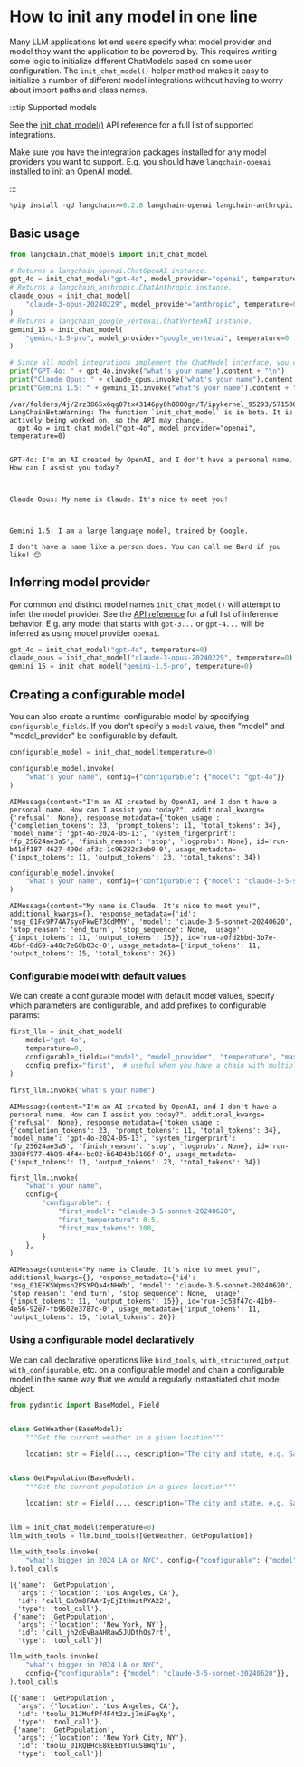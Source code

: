 # How to init any model in one line

Many LLM applications let end users specify what model provider and model they want the application to be powered by. This requires writing some logic to initialize different ChatModels based on some user configuration. The `init_chat_model()` helper method makes it easy to initialize a number of different model integrations without having to worry about import paths and class names.

:::tip Supported models

See the [init_chat_model()](https://python.langchain.com/api_reference/langchain/chat_models/langchain.chat_models.base.init_chat_model.html) API reference for a full list of supported integrations.

Make sure you have the integration packages installed for any model providers you want to support. E.g. you should have `langchain-openai` installed to init an OpenAI model.

:::


```python
%pip install -qU langchain>=0.2.8 langchain-openai langchain-anthropic langchain-google-vertexai
```

## Basic usage


```python
from langchain.chat_models import init_chat_model

# Returns a langchain_openai.ChatOpenAI instance.
gpt_4o = init_chat_model("gpt-4o", model_provider="openai", temperature=0)
# Returns a langchain_anthropic.ChatAnthropic instance.
claude_opus = init_chat_model(
    "claude-3-opus-20240229", model_provider="anthropic", temperature=0
)
# Returns a langchain_google_vertexai.ChatVertexAI instance.
gemini_15 = init_chat_model(
    "gemini-1.5-pro", model_provider="google_vertexai", temperature=0
)

# Since all model integrations implement the ChatModel interface, you can use them in the same way.
print("GPT-4o: " + gpt_4o.invoke("what's your name").content + "\n")
print("Claude Opus: " + claude_opus.invoke("what's your name").content + "\n")
print("Gemini 1.5: " + gemini_15.invoke("what's your name").content + "\n")
```

    /var/folders/4j/2rz3865x6qg07tx43146py8h0000gn/T/ipykernel_95293/571506279.py:4: LangChainBetaWarning: The function `init_chat_model` is in beta. It is actively being worked on, so the API may change.
      gpt_4o = init_chat_model("gpt-4o", model_provider="openai", temperature=0)
    

    GPT-4o: I'm an AI created by OpenAI, and I don't have a personal name. How can I assist you today?
    
    

    Claude Opus: My name is Claude. It's nice to meet you!
    
    

    Gemini 1.5: I am a large language model, trained by Google. 
    
    I don't have a name like a person does. You can call me Bard if you like! 😊 
    
    
    

## Inferring model provider

For common and distinct model names `init_chat_model()` will attempt to infer the model provider. See the [API reference](https://python.langchain.com/api_reference/langchain/chat_models/langchain.chat_models.base.init_chat_model.html) for a full list of inference behavior. E.g. any model that starts with `gpt-3...` or `gpt-4...` will be inferred as using model provider `openai`.


```python
gpt_4o = init_chat_model("gpt-4o", temperature=0)
claude_opus = init_chat_model("claude-3-opus-20240229", temperature=0)
gemini_15 = init_chat_model("gemini-1.5-pro", temperature=0)
```

## Creating a configurable model

You can also create a runtime-configurable model by specifying `configurable_fields`. If you don't specify a `model` value, then "model" and "model_provider" be configurable by default.


```python
configurable_model = init_chat_model(temperature=0)

configurable_model.invoke(
    "what's your name", config={"configurable": {"model": "gpt-4o"}}
)
```




    AIMessage(content="I'm an AI created by OpenAI, and I don't have a personal name. How can I assist you today?", additional_kwargs={'refusal': None}, response_metadata={'token_usage': {'completion_tokens': 23, 'prompt_tokens': 11, 'total_tokens': 34}, 'model_name': 'gpt-4o-2024-05-13', 'system_fingerprint': 'fp_25624ae3a5', 'finish_reason': 'stop', 'logprobs': None}, id='run-b41df187-4627-490d-af3c-1c96282d3eb0-0', usage_metadata={'input_tokens': 11, 'output_tokens': 23, 'total_tokens': 34})




```python
configurable_model.invoke(
    "what's your name", config={"configurable": {"model": "claude-3-5-sonnet-20240620"}}
)
```




    AIMessage(content="My name is Claude. It's nice to meet you!", additional_kwargs={}, response_metadata={'id': 'msg_01Fx9P74A7syoFkwE73CdMMY', 'model': 'claude-3-5-sonnet-20240620', 'stop_reason': 'end_turn', 'stop_sequence': None, 'usage': {'input_tokens': 11, 'output_tokens': 15}}, id='run-a0fd2bbd-3b7e-46bf-8d69-a48c7e60b03c-0', usage_metadata={'input_tokens': 11, 'output_tokens': 15, 'total_tokens': 26})



### Configurable model with default values

We can create a configurable model with default model values, specify which parameters are configurable, and add prefixes to configurable params:


```python
first_llm = init_chat_model(
    model="gpt-4o",
    temperature=0,
    configurable_fields=("model", "model_provider", "temperature", "max_tokens"),
    config_prefix="first",  # useful when you have a chain with multiple models
)

first_llm.invoke("what's your name")
```




    AIMessage(content="I'm an AI created by OpenAI, and I don't have a personal name. How can I assist you today?", additional_kwargs={'refusal': None}, response_metadata={'token_usage': {'completion_tokens': 23, 'prompt_tokens': 11, 'total_tokens': 34}, 'model_name': 'gpt-4o-2024-05-13', 'system_fingerprint': 'fp_25624ae3a5', 'finish_reason': 'stop', 'logprobs': None}, id='run-3380f977-4b89-4f44-bc02-b64043b3166f-0', usage_metadata={'input_tokens': 11, 'output_tokens': 23, 'total_tokens': 34})




```python
first_llm.invoke(
    "what's your name",
    config={
        "configurable": {
            "first_model": "claude-3-5-sonnet-20240620",
            "first_temperature": 0.5,
            "first_max_tokens": 100,
        }
    },
)
```




    AIMessage(content="My name is Claude. It's nice to meet you!", additional_kwargs={}, response_metadata={'id': 'msg_01EFKSWpmsn2PSYPQa4cNHWb', 'model': 'claude-3-5-sonnet-20240620', 'stop_reason': 'end_turn', 'stop_sequence': None, 'usage': {'input_tokens': 11, 'output_tokens': 15}}, id='run-3c58f47c-41b9-4e56-92e7-fb9602e3787c-0', usage_metadata={'input_tokens': 11, 'output_tokens': 15, 'total_tokens': 26})



### Using a configurable model declaratively

We can call declarative operations like `bind_tools`, `with_structured_output`, `with_configurable`, etc. on a configurable model and chain a configurable model in the same way that we would a regularly instantiated chat model object.


```python
from pydantic import BaseModel, Field


class GetWeather(BaseModel):
    """Get the current weather in a given location"""

    location: str = Field(..., description="The city and state, e.g. San Francisco, CA")


class GetPopulation(BaseModel):
    """Get the current population in a given location"""

    location: str = Field(..., description="The city and state, e.g. San Francisco, CA")


llm = init_chat_model(temperature=0)
llm_with_tools = llm.bind_tools([GetWeather, GetPopulation])

llm_with_tools.invoke(
    "what's bigger in 2024 LA or NYC", config={"configurable": {"model": "gpt-4o"}}
).tool_calls
```




    [{'name': 'GetPopulation',
      'args': {'location': 'Los Angeles, CA'},
      'id': 'call_Ga9m8FAArIyEjItHmztPYA22',
      'type': 'tool_call'},
     {'name': 'GetPopulation',
      'args': {'location': 'New York, NY'},
      'id': 'call_jh2dEvBaAHRaw5JUDthOs7rt',
      'type': 'tool_call'}]




```python
llm_with_tools.invoke(
    "what's bigger in 2024 LA or NYC",
    config={"configurable": {"model": "claude-3-5-sonnet-20240620"}},
).tool_calls
```




    [{'name': 'GetPopulation',
      'args': {'location': 'Los Angeles, CA'},
      'id': 'toolu_01JMufPf4F4t2zLj7miFeqXp',
      'type': 'tool_call'},
     {'name': 'GetPopulation',
      'args': {'location': 'New York City, NY'},
      'id': 'toolu_01RQBHcE8kEEbYTuuS8WqY1u',
      'type': 'tool_call'}]


